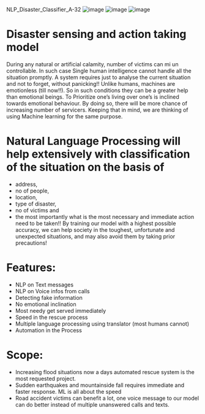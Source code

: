 NLP_Disaster_Classifier_A-32
![image](https://user-images.githubusercontent.com/60231901/136688692-351791e8-8edc-48a5-a6d3-d143ed7d2cbc.png)
![image](https://user-images.githubusercontent.com/60231901/136688615-7dc8f777-f4aa-452c-b27f-4d3bb1ef4b51.png)
![image](https://user-images.githubusercontent.com/60231901/136688628-a295b68d-774c-4f65-bf69-fcf88878a3c8.png)


# **Disaster sensing and action taking model**
During any natural or artificial calamity, number of victims can mi un controllable. In such case Single
human intelligence cannot handle all the situation promptly. A system requires just to analyse the
current situation and not to forget, without panicking!! Unlike humans, machines are emotionless
(till now!!). So in such conditions they can be a greater help than emotional beings. To Prioritize
one’s living over one’s is inclined towards emotional behaviour. By doing so, there will be more
chance of increasing number of servicers.
Keeping that in mind, we are thinking of using Machine learning for the same purpose.

# **Natural Language Processing will help extensively with classification of the situation on the basis of**
* address,
* no of people,
* location,
* type of disaster,
* no of victims and
* the most importantly what is the most necessary and immediate action need to be taken!!
By training our model with a highest possible accuracy, we can help society in the toughest,
unfortunate and unexpected situations, and may also avoid them by taking prior precautions!
# **Features:**

* NLP on Text messages
* NLP on Voice infos from calls
* Detecting fake information
* No emotional inclination
* Most needy get served immediately
* Speed in the rescue process
* Multiple language processing using translator (most humans cannot)
* Automation in the Process
# **Scope:**

* Increasing flood situations now a days automated rescue system is the most requested
project.
* Sudden earthquakes and mountainside fall requires immediate and faster response. ML is
all about the speed
* Road accident victims can benefit a lot, one voice message to our model can do better
instead of multiple unanswered calls and texts.
